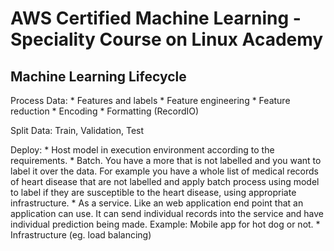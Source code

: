 # AWS Certified Machine Learning - Speciality Course on Linux Academy

## Machine Learning Lifecycle

Process Data:
    * Features and labels
    * Feature engineering
    * Feature reduction
    * Encoding
    * Formatting (RecordIO)

Split Data: Train, Validation, Test

Deploy:
    * Host model in execution environment according to the requirements.
    * Batch. You have a more that is not labelled and you want to label it over the data. For example you have a whole list of medical records of heart disease that are not labelled and apply batch process using model to label if they are susceptible to the heart disease, using appropriate infrastructure.
    * As a service. Like an web application end point that an application can use. It can send individual records into the service and have individual prediction being made. Example: Mobile app for hot dog or not. 
    * Infrastructure (eg. load balancing)



